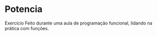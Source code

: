# Potencia
Exercício Feito durante uma aula de programação funcional, lidando na prática com funções.
